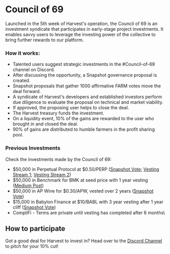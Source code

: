 # Council of 69

Launched in the 5th week of Harvest's operation, the Council of 69 is an investment syndicate that participates in early-stage project investments. It enables savvy users to leverage the investing power of the collective to bring further rewards to our platform.&#x20;

### How it works:

* Talented users suggest strategic investments in the #Council-of-69 channel on Discord.
* After discussing the opportunity, a Snapshot governance proposal is created.
* Snapshot proposals that gather 1000 affirmative FARM votes move the deal forward.
* A syndicate of Harvest's developers and established investors perform due diligence to evaluate the proposal on technical and market viability.
* If approved, the proposing user helps to close the deal.
* The Harvest treasury funds the investment.
* On a liquidity event, 10% of the gains are rewarded to the user who brought in and closed the deal.
* 90% of gains are distributed to humble farmers in the profit sharing pool.

### Previous Investments&#x20;

Check the investments made by the Council of 69:

* $50,000 in Perpetual Protocol at $0.50/PERP ([Snapshot Vote](https://snapshot.org/#/harvestfi.eth/proposal/QmNf42fVYj1jnbFxrp1hQQRZH6mynH9tddBtSjY9bkpxDo); [Vesting Stream 1](https://app.sablier.finance/stream/761); [Vesting Stream 2](https://pay.sablier.finance/stream/762))
* $50,000 in Benchmark for BMK at seed price with 1 year vesting ([Medium Post](https://medium.com/harvest-finance/week-11-update-gains-and-golden-grains-66165235be1d))
* $50,000 in AP Wine for $0.30/APW, vested over 2 years ([Snapshot Vote](https://snapshot.org/#/harvestfi.eth/proposal/QmfHjnprH2YhE6th2cevRdi9MzUTNXA3HpSsQsah6oasXY))
* $15,000 in Babylon Finance at $10/BABL with 3 year vesting after 1 year cliff ([Snapshot Vote](https://snapshot.org/#/harvestfi.eth/proposal/QmdwFBtNJYcDpUnWgNV6pfFkhM1gqedDc1WHGkiWYtp3uG))
* CompliFi - Terms are private until vesting has completed after 6 months\


## How to participate

Got a good deal for Harvest to invest in? Head over to the [Discord Channel](https://discord.com/channels/748967094745563176/761336315257421875) to pitch for your 10% cut!

